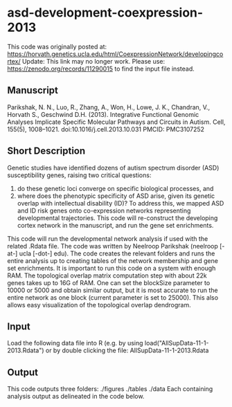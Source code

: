 # asd-development-coexpression-2013

This code was originally posted at:
https://horvath.genetics.ucla.edu/html/CoexpressionNetwork/developingcortex/
Update: This link may no longer work. Please use:
https://zenodo.org/records/11290015
to find the input file instead.

## Manuscript
Parikshak, N. N., Luo, R., Zhang, A., Won, H., Lowe, J. K., Chandran, V., Horvath S., Geschwind D.H. (2013). Integrative Functional Genomic Analyses Implicate Specific Molecular Pathways and Circuits in Autism. Cell, 155(5), 1008–1021. doi:10.1016/j.cell.2013.10.031 PMCID: PMC3107252

## Short Description
Genetic studies have identified dozens of autism spectrum disorder (ASD) susceptibility genes, raising two critical questions:
1) do these genetic loci converge on specific biological processes, and
2) where does the phenotypic specificity of ASD arise, given its genetic overlap with intellectual disability (ID)?
To address this, we mapped ASD and ID risk genes onto co-expression networks representing developmental trajectories. This code will re-construct the developing cortex network in the manuscript, and run the gene set enrichments.

This code will run the developmental network analysis if used with the related .Rdata file. The code was written by Neelroop Parikshak (neelroop [-at-] ucla [-dot-] edu).
The code creates the relevant folders and runs the entire analysis up to creating tables of the network membership and gene set enrichments.
It is important to run this code on a system with enough RAM. The topological overlap matrix computation step with about 22k genes takes up to 16G of RAM. One can set the blockSize parameter to 10000 or 5000 and obtain similar output, but it is most accurate to run the entire network as one block (current parameter is set to 25000). This also allows easy visualization of the topological overlap dendrogram.

## Input
Load the following data file into R (e.g. by using load("AllSupData-11-1-2013.Rdata") or by double clicking the file: AllSupData-11-1-2013.Rdata

## Output
This code outputs three folders:
./figures
./tables
./data
Each containing analysis output as delineated in the code below.

 

